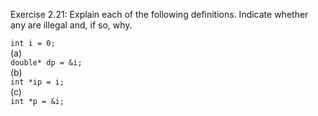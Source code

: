 Exercise 2.21: Explain each of the following definitions. Indicate whether any are illegal and, if so, why.<br />


`int i = 0;`
<br />
(a)<br /> `double* dp = &i;`
<br />
(b)<br /> `int *ip = i;`
<br />
(c)<br /> `int *p = &i;`
<br />
